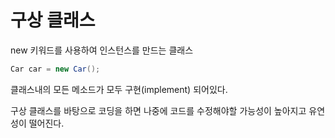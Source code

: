 # 구상 클래스
new 키워드를 사용하여 인스턴스를 만드는 클래스

```java
Car car = new Car();
```

클래스내의 모든 메소드가 모두 구현(implement) 되어있다.

구상 클래스를 바탕으로 코딩을 하면 나중에 코드를 수정해야할 가능성이 높아지고 유연성이 떨어진다.